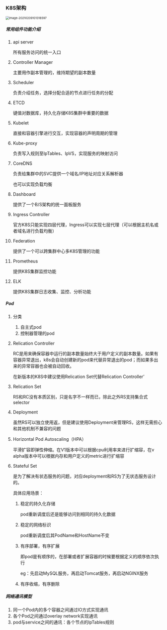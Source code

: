 ### K8S架构

<img src="https://i.loli.net/2021/02/09/1xEbeNvWTHVXcRn.png" alt="image-20210209101318597" style="zoom:67%;" />

##### 常用组件功能介绍

1. api server

   所有服务访问的统一入口

2. Controller Manager

   主要用作副本管理的，维持期望的副本数量

3. Scheduler

   负责介绍任务，选择分配合适的节点进行任务的分配

4. ETCD

   键值对数据库，持久化存储K8S集群中重要的数据

5. Kubelet

   直接和容器引擎进行交互，实现容器的声明周期的管理

6. Kube-proxy

   负责写入规则至IpTables、IpVS，实现服务的映射访问

7. CoreDNS

   负责给集群中的SVC提供一个域名/IP地址对应关系解析器

   也可以实现负载均衡

8. Dashboard

   提供了一个B/S架构的统一面板服务

9. Ingress Controller

   官方K8S只能实现四层代理，Ingress可以实现七层代理（可以根据主机名或者域名进行负载均衡）

10. Federation

     提供了一个可以跨集群中心多K8S管理的功能

11. Prometheus

    提供K8S集群监控功能

12. ELK

    提供K8S集群日志收集、监控、分析功能

##### Pod

1. 分类

   1. 自主式pod
   2. 控制器管理的pod

2. Relication Controller

   RC是用来确保容器中运行的副本数量始终大于用户定义的副本数量。如果有容器异常退出，k8s会自动创建新的pod来代替异常退出的pod；而如果多出来的异常容器也会被自动回收。

   在新版本的K8S中建议使用Relication Set代替Relication Controller’

3. Relication Set

   RS和RC没有本质区别，只是名字不一样而已，除此之外RS支持集合式selector

4. Deployment

   虽然RS可以独立使用返，但是建议使用Deployment来管理RS，这样无需担心和其他机制不兼容的问题

5. Horizontal Pod Autoscaling（HPA）

   平滑扩容即弹性伸缩。在V1版本中可以根据cpu利用率来进行扩缩容，在v alpha版本中可以根据内存和用户定义的metric进行扩缩容

6. Stateful Set

   是为了解决有状态服务的问题，对应deployment和RS为了无状态服务设计的。

   具体应用场景：

   1. 稳定的持久化存储

      pod重新调度后还是能够访问到相同的持久化数据

   2. 稳定的网络标识

      pod重新调度后其PodName和HostName不变

   3. 有序部署，有序扩展

      即pod是有顺序的，在部署或者扩展容器的时候要根据定义的顺序依次执行

      eg：先启动MySQL服务，再启动Tomcat服务，再启动NGINX服务

   4. 有序收缩，有序删除

##### 网络通讯模型

1. 同一个Pod内的多个容器之间通过IO方式实现通讯
2. 各个Pod之间通过overlay network实现通讯
3. pod与service之间的通讯：各个节点的IpTables规则







